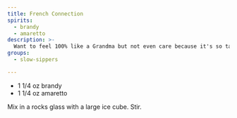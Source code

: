 ```yaml
---
title: French Connection
spirits:
  - brandy
  - amaretto
description: >-
  Want to feel 100% like a Grandma but not even care because it's so tasty and almondy?  Try this 1:1 brandy and amaretto mix.
groups:
  - slow-sippers

---
```


- 1 1/4 oz brandy
- 1 1/4 oz amaretto

Mix in a rocks glass with a large ice cube.  Stir.